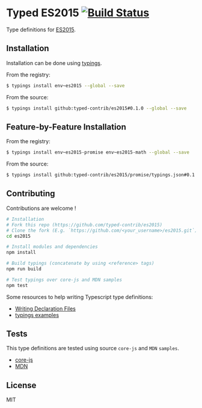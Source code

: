 # Typed ES2015 [![Build Status](https://travis-ci.org/typed-contrib/es2015.svg?branch=master)](https://travis-ci.org/typed-contrib/es2015)

Type definitions for [ES2015](http://www.ecma-international.org/ecma-262/6.0/).

## Installation

Installation can be done using [typings](https://github.com/typings/typings).

From the registry:
```bash
$ typings install env~es2015 --global --save
```

From the source:
```bash
$ typings install github:typed-contrib/es2015#0.1.0 --global --save
```

## Feature-by-Feature Installation

From the registry:
```bash
$ typings install env~es2015-promise env~es2015-math --global --save
```

From the source:
```bash
$ typings install github:typed-contrib/es2015/promise/typings.json#0.1.0 --global --save
```

## Contributing

Contributions are welcome !

```bash
# Installation
# Fork this repo (https://github.com/typed-contrib/es2015)
# Clone the fork (E.g. `https://github.com/<your_username>/es2015.git`)
cd es2015

# Install modules and dependencies
npm install

# Build typings (concatenate by using <reference> tags)
npm run build

# Test typings over core-js and MDN samples
npm test
```

Some resources to help writing Typescript type definitions:
 * [Writing Declaration Files](http://www.typescriptlang.org/docs/handbook/writing-declaration-files.html)
 * [typings examples](https://github.com/typings/typings/blob/master/docs/examples.md)

## Tests

This type definitions are tested using source `core-js` and `MDN` `samples`.
 * [core-js](https://github.com/zloirock/core-js)
 * [MDN](https://developer.mozilla.org/en-US/docs/Web/JavaScript/Reference/)

## License

MIT

